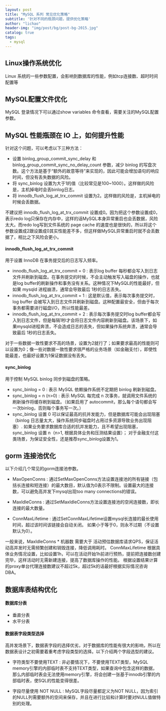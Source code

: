 ```yaml
---
layout: post
title: "MySQL 系列 常见优化策略"
subtitle: '针对不同的瓶颈问题，提供优化策略'
author: "lichao"
header-img: "img/post/bg/post-bg-2015.jpg"
catalog: true
tags:
  - mysql
---
```


## Linux操作系统优化 
Linux 系统的一些参数配置，会影响到数据库的性能，例如tcp连接数、超时时间配置等

## MySQL配置文件优化
MySQL 登录情况下可以通过show variables 命令查看，需要关注的MySQL配置参数。
## MySQL 性能瓶颈在 IO 上，如何提升性能
针对这个问题，可以考虑以下三种方法：
* 设置 binlog_group_commit_sync_delay 和 binlog_group_commit_sync_no_delay_count 参数，减少 binlog 的写盘次数。这个方法是基于“额外的故意等待”来实现的，因此可能会增加语句的响应时间，但没有丢失数据的风险。
* 将 sync_binlog 设置为大于1的值（比较常见是100~1000）。这样做的风险是，主机掉电时会丢binlog日志。
* 将 innodb_flush_log_at_trx_commit 设置为2。这样做的风险是，主机掉电的时候会丢数据。

不建议把 innodb_flush_log_at_trx_commit 设置成0。因为把这个参数设置成0，表示redo log只保存在内存中，这样的话MySQL本身异常重启也会丢数据，风险太大。而redo log写到文件系统的 page cache 的速度也是很快的，所以将这个参数设置成2跟设置成0其实性能差不多，但这样做MySQL异常重启时就不会丢数据了，相比之下风险会更小。
#### innodb_flush_log_at_trx_commit
用于设置 InnoDB 在事务提交后的日志写入频率。
* innodb_flush_log_at_trx_commit = 0 : 表示log buffer 每秒都会写入到日志文件并刷新到磁盘。在事务提交的时候，不会主动触发写入磁盘的操作，也就是log buffer的刷新操作和事务没有关系。这种情况下MySQL的性能最好，但如果 mysqld 进程崩溃，通常会导致最后 1秒的日志丢失。
* innodb_flush_log_at_trx_commit = 1 : 这是默认值，表示每次事务提交时，log buffer 会被写入到日志文件并刷新到磁盘。这种配置最安全，但由于每次事务都需要进行磁盘I/O，所以性能最差。
* innodb_flush_log_at_trx_commit = 2 : 表示每次事务提交时log buffer都会写入到日志文件，但是每隔1秒才会将日志文件内容刷新到磁盘。该场景下，如果mysqld进程奔溃，不会造成日志的丢失，但如果操作系统奔溃，通常会导致最后 1秒的日志丢失。

对于一些数据一致性要求不高的场景，设置为2就行了；如果要求最高的性能则可以设置为0；像一些对数据一致性要求很严格的业务场景（如金融支付），即使性能最差，也最好设置为1保证数据没有丢失。
#### sync_binlog
用于控制 MySQL binlog 同步到磁盘的策略。
* sync_binlog = 0 : 表示 MySQL 依赖操作系统不定期把 binlog 刷新到磁盘。
* sync_binlog = n (n>0) : 表示 MySQL 每完成 n 次事务，就调用文件系统的刷新操作将缓存刷到磁盘。（如果启用了 autocommit，那么每个语句都会写一次binlog，否则每个事务写一次。）
* sync_binlog 设置 0 可以保证最高的抗并发能力，但是数据库可能会出现阻塞（binlog 日志量太大，操作系统同步磁盘时占用过多资源导致业务出现阻塞）. 如果业务要求数据库合适的抗并发能力，且不希望出现阻塞，sync_binlog 设置 n（n>1, 根据具体业务和压测结果设置）； 对于金融支付这类场景，为保证安全性，还是推荐sync_binlog设置为1。

## gorm 连接池优化

以下介绍几个常见的gorm连接池参数。

* MaxOpenConns : 通过SetMaxOpenConns方法设置连接池的所有链接（包括长连接和短连接）的最大数目，默认值为0表示不限制。设置最大的连接数，可以避免高并发下mysql出现too many connections的错误。

* MaxIdleConns : 通过SetMaxIdleConns方法设置连接池的空闲连接数，即长连接的最大数量。

* ConnMaxLifetime : 通过SetConnMaxLifetime设置mysql长连接的最长使用时间，超过该时间该链接会自动关闭。 如果小于等于0，则永不过期（不设置默认为0）。

一般来说，MaxIdleConns * 机器数 需要大于 活动预估数据库请求QPS，保证活动高并发时无需频繁创建和销毁连接，降低调用耗时。 ConnMaxLifetime 根据具体业务情况设置，比如设置1h，可以在活动开始1h前进行预热，提前把连接数创建完毕，这样活动时无需新建连接，提高了数据库操作的性能。 根据设置结果计算的proxy单台代理连接数建议不超过5k，超过5k的话最好根据实际情况咨询DBA。

## 数据库表结构优化
#### 数据库分表
* 垂直分表
* 水平分表
#### 数据表字段类型选择
高并发场景下，数据表字段的选择优劣，对于数据库的性能有很大的影响，所以在数据表设计之初需要着重考虑字段类型的选择。以下介绍两个字段选型的建议。

* 字符类型不要使用TEXT : 非必要情况下，不要使用TEXT类型，MySQL memory引擎的内部临时表不支持TEXT类型，如果查询中包含这样的数据，那么内部临时表会无法使用memory引擎，将会创建一张基于innodb引擎的内部临时表，使SQL的性能变得很差。

* 字段尽量使用 NOT NULL : MySQL字段尽量都定义为NOT NULL，因为索引的NULL列需要额外的空间来保存，并且在进行比较和计算时要对NULL值做特别的处理。

